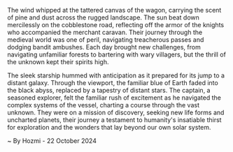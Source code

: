
The wind whipped at the tattered canvas of the wagon, carrying the scent of pine and dust across the rugged landscape.  The sun beat down mercilessly on the cobblestone road, reflecting off the armor of the knights who accompanied the merchant caravan.  Their journey through the medieval world was one of peril, navigating treacherous passes and dodging bandit ambushes.  Each day brought new challenges, from navigating unfamiliar forests to bartering with wary villagers, but the thrill of the unknown kept their spirits high.

The sleek starship hummed with anticipation as it prepared for its jump to a distant galaxy.  Through the viewport, the familiar blue of Earth faded into the black abyss, replaced by a tapestry of distant stars.  The captain, a seasoned explorer, felt the familiar rush of excitement as he navigated the complex systems of the vessel, charting a course through the vast unknown.  They were on a mission of discovery, seeking new life forms and uncharted planets, their journey a testament to humanity's insatiable thirst for exploration and the wonders that lay beyond our own solar system. 

~ By Hozmi - 22 October 2024
